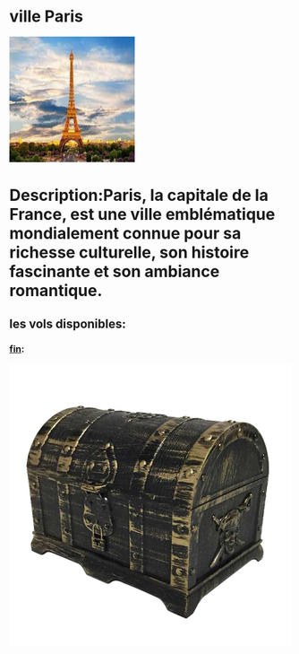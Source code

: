# ville Paris
![sete](../ressources/paris.jpg)

# Description:Paris, la capitale de la France, est une ville emblématique mondialement connue pour sa richesse culturelle, son histoire fascinante et son ambiance romantique.

## les vols disponibles:
### [fin](fin.md):
![fin](../ressources/fin.jpg)
